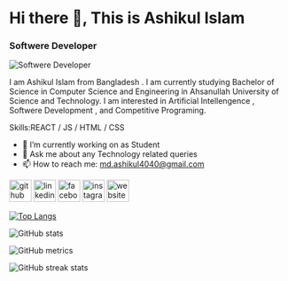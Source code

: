 # Hi there 👋, This is Ashikul Islam
### Softwere Developer
![Softwere Developer](https://i.pcmag.com/imagery/articles/00l8p1iqqfNP3HRG3TtTgXl-1..v1587974089.jpg)

I am Ashikul Islam from Bangladesh . I am currently studying Bachelor of Science in Computer Science and Engineering in Ahsanullah University of Science and Technology. I am interested in Artificial Intellengence , Softwere Development , and Competitive Programing.

Skills:REACT / JS / HTML / CSS

- 🔭 I’m currently working on as Student 
- 💬 Ask me about any Technology related queries 
- 📫 How to reach me: md.ashikul4040@gmail.com 


[<img src='https://cdn.jsdelivr.net/npm/simple-icons@3.0.1/icons/github.svg' alt='github' height='40'>](https://github.com/ashikulislamm)  [<img src='https://cdn.jsdelivr.net/npm/simple-icons@3.0.1/icons/linkedin.svg' alt='linkedin' height='40'>](https://www.linkedin.com/in/ashikul-islam-780/)  [<img src='https://cdn.jsdelivr.net/npm/simple-icons@3.0.1/icons/facebook.svg' alt='facebook' height='40'>](https://www.facebook.com/ashikl.me)  [<img src='https://cdn.jsdelivr.net/npm/simple-icons@3.0.1/icons/instagram.svg' alt='instagram' height='40'>](https://www.instagram.com/ashik_780/)  [<img src='https://cdn.jsdelivr.net/npm/simple-icons@3.0.1/icons/icloud.svg' alt='website' height='40'>](https://ashikulislamm.github.io/Ashikul_Islam/?fbclid=IwAR10OjGM-2acVxq4QUZbIG0zjOidSgK9lXydq7XemRXJ5Ji-dliNwyBTq_c)  

<!--<a href='https://archiveprogram.github.com/'><img src='https://raw.githubusercontent.com/acervenky/animated-github-badges/master/assets/acbadge.gif' width='40' height='40'></a> <a href='https://docs.github.com/en/developers'><img src='https://raw.githubusercontent.com/acervenky/animated-github-badges/master/assets/devbadge.gif' width='40' height='40'></a> <a href='https://github.com/pricing'><img src='https://raw.githubusercontent.com/acervenky/animated-github-badges/master/assets/pro.gif' width='40' height='40'></a> <a href='https://stars.github.com/'><img src='https://raw.githubusercontent.com/acervenky/animated-github-badges/master/assets/starbadge.gif' width='35' height='35'></a> --->

<!---[![trophy](https://github-profile-trophy.vercel.app/?username=ashikulislamm)](https://github.com/ryo-ma/github-profile-trophy)---->

[![Top Langs](https://github-readme-stats.vercel.app/api/top-langs/?username=ashikulislamm)](https://github.com/anuraghazra/github-readme-stats)

![GitHub stats](https://github-readme-stats.vercel.app/api?username=ashikulislamm&show_icons=true)  

![GitHub metrics](https://metrics.lecoq.io/ashikulislamm)  

![GitHub streak stats](https://streak-stats.demolab.com/?user=ashikulislamm)  


